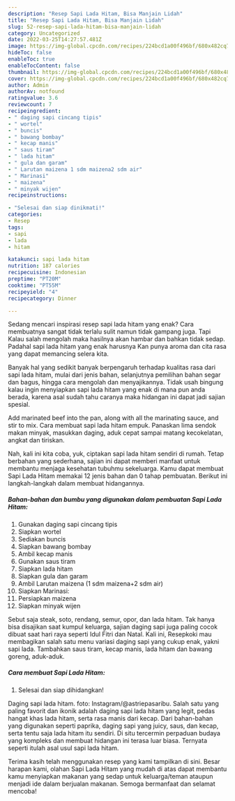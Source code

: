 ```yaml
---
description: "Resep Sapi Lada Hitam, Bisa Manjain Lidah"
title: "Resep Sapi Lada Hitam, Bisa Manjain Lidah"
slug: 52-resep-sapi-lada-hitam-bisa-manjain-lidah
category: Uncategorized
date: 2022-03-25T14:27:57.481Z
image: https://img-global.cpcdn.com/recipes/224bcd1a00f496bf/680x482cq70/sapi-lada-hitam-foto-resep-utama.jpg
hideToc: false
enableToc: true
enableTocContent: false
thumbnail: https://img-global.cpcdn.com/recipes/224bcd1a00f496bf/680x482cq70/sapi-lada-hitam-foto-resep-utama.jpg
cover: https://img-global.cpcdn.com/recipes/224bcd1a00f496bf/680x482cq70/sapi-lada-hitam-foto-resep-utama.jpg
author: Admin
authorAv: notfound
ratingvalue: 3.6
reviewcount: 7
recipeingredient:
- " daging sapi cincang tipis"
- " wortel"
- " buncis"
- " bawang bombay"
- " kecap manis"
- " saus tiram"
- " lada hitam"
- " gula dan garam"
- " Larutan maizena 1 sdm maizena2 sdm air"
- " Marinasi"
- " maizena"
- " minyak wijen"
recipeinstructions:

- "Selesai dan siap dinikmati!"
categories:
- Resep
tags:
- sapi
- lada
- hitam

katakunci: sapi lada hitam 
nutrition: 187 calories
recipecuisine: Indonesian
preptime: "PT20M"
cooktime: "PT55M"
recipeyield: "4"
recipecategory: Dinner

---
```



Sedang mencari inspirasi resep sapi lada hitam yang enak? Cara membuatnya sangat tidak terlalu sulit namun tidak gampang juga. Tapi Kalau salah mengolah maka hasilnya akan hambar dan bahkan tidak sedap. Padahal sapi lada hitam yang enak harusnya Kan punya aroma dan cita rasa yang dapat memancing selera kita.


Banyak hal yang sedikit banyak berpengaruh terhadap kualitas rasa dari sapi lada hitam, mulai dari jenis bahan, selanjutnya pemilihan bahan segar dan bagus, hingga cara mengolah dan menyajikannya. Tidak usah bingung kalau ingin menyiapkan sapi lada hitam yang enak di mana pun anda berada, karena asal sudah tahu caranya maka hidangan ini dapat jadi sajian spesial.

Add marinated beef into the pan, along with all the marinating sauce, and stir to mix. Cara membuat sapi lada hitam empuk. Panaskan lima sendok makan minyak, masukkan daging, aduk cepat sampai matang kecokelatan, angkat dan tiriskan.


Nah, kali ini kita coba, yuk, ciptakan sapi lada hitam sendiri di rumah. Tetap berbahan yang sederhana, sajian ini dapat memberi manfaat untuk membantu menjaga kesehatan tubuhmu sekeluarga. Kamu dapat membuat Sapi Lada Hitam memakai 12 jenis bahan dan 0 tahap pembuatan. Berikut ini langkah-langkah dalam membuat hidangannya.

<!--inarticleads1-->

##### Bahan-bahan dan bumbu yang digunakan dalam pembuatan Sapi Lada Hitam:

1. Gunakan  daging sapi cincang tipis
1. Siapkan  wortel
1. Sediakan  buncis
1. Siapkan  bawang bombay
1. Ambil  kecap manis
1. Gunakan  saus tiram
1. Siapkan  lada hitam
1. Siapkan  gula dan garam
1. Ambil  Larutan maizena (1 sdm maizena+2 sdm air)
1. Siapkan  Marinasi:
1. Persiapkan  maizena
1. Siapkan  minyak wijen


Sebut saja steak, soto, rendang, semur, opor, dan lada hitam. Tak hanya bisa disajikan saat kumpul keluarga, sajian daging sapi juga paling cocok dibuat saat hari raya seperti Idul Fitri dan Natal. Kali ini, Resepkoki mau membagikan salah satu menu variasi daging sapi yang cukup enak, yakni sapi lada. Tambahkan saus tiram, kecap manis, lada hitam dan bawang goreng, aduk-aduk. 

<!--inarticleads2-->

##### Cara membuat Sapi Lada Hitam:


1. Selesai dan siap dihidangkan!

Daging sapi lada hitam. foto: Instagram/@astriepasaribu. Salah satu yang paling favorit dan ikonik adalah daging sapi lada hitam yang legit, pedas hangat khas lada hitam, serta rasa manis dari kecap. Dari bahan-bahan yang digunakan seperti paprika, daging sapi yang juicy, saus, dan kecap, serta tentu saja lada hitam itu sendiri. Di situ tercermin perpaduan budaya yang kompleks dan membuat hidangan ini terasa luar biasa. Ternyata seperti itulah asal usul sapi lada hitam. 

Terima kasih telah menggunakan resep yang kami tampilkan di sini. Besar harapan kami, olahan Sapi Lada Hitam yang mudah di atas dapat membantu kamu menyiapkan makanan yang sedap untuk keluarga/teman ataupun menjadi ide dalam berjualan makanan. Semoga bermanfaat dan selamat mencoba!
